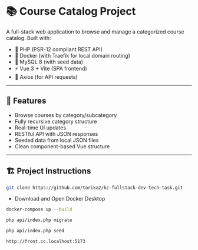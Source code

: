 # 📚 Course Catalog Project

A full-stack web application to browse and manage a categorized course catalog. Built with:

- 🐘 PHP (PSR-12 compliant REST API)
- 🐳 Docker (with Traefik for local domain routing)
- 🌱 MySQL 8 (with seed data)
- ⚡ Vue 3 + Vite (SPA frontend)
- 🔗 Axios (for API requests)

---

## 🚀 Features

- Browse courses by category/subcategory
- Fully recursive category structure
- Real-time UI updates
- RESTful API with JSON responses
- Seeded data from local JSON files
- Clean component-based Vue structure

---

## 🏗️ Project Instructions

```bash
git clone https://github.com/torika2/kc-fullstack-dev-tech-task.git
```
 - Download and Open Docker Desktop
```bash
docker-compose up --build
```
```bash
php api/index.php migrate
```
```bash
php api/index.php seed
```
```bash
http://front.cc.localhost:5173
```
